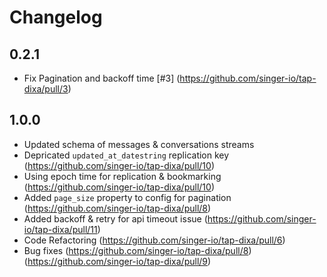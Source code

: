# Changelog

## 0.2.1
  * Fix Pagination and backoff time [#3] (https://github.com/singer-io/tap-dixa/pull/3) 

## 1.0.0
  *  Updated schema of messages & conversations streams
  *  Depricated `updated_at_datestring` replication key (https://github.com/singer-io/tap-dixa/pull/10)
  *  Using epoch time for replication & bookmarking (https://github.com/singer-io/tap-dixa/pull/10)
  *  Added `page_size` property to config for pagination (https://github.com/singer-io/tap-dixa/pull/8)
  *  Added backoff & retry for api timeout issue (https://github.com/singer-io/tap-dixa/pull/11)
  *  Code Refactoring (https://github.com/singer-io/tap-dixa/pull/6)
  *  Bug fixes (https://github.com/singer-io/tap-dixa/pull/8) (https://github.com/singer-io/tap-dixa/pull/9)